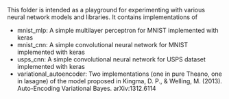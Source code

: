 This folder is intended as a playground for experimenting with various neural network models and libraries. It contains implementations of 
* mnist_mlp: A simple multilayer perceptron for MNIST implemented with keras
* mnist_cnn: A simple convolutional neural network for MNIST implemented with keras
* usps_cnn: A simple convolutional neural network for USPS dataset implemented with keras
* variational_autoencoder: Two implementations (one in pure Theano, one in lasagne) of the model proposed in 
    Kingma, D. P., & Welling, M. (2013). Auto-Encoding Variational Bayes.
    arXiv:1312.6114

